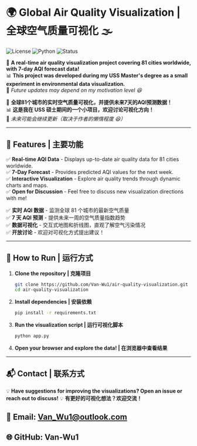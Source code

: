 # 🌍 Global Air Quality Visualization | 全球空气质量可视化 🌫️

![License](https://img.shields.io/badge/License-MIT-green.svg)
![Python](https://img.shields.io/badge/Python-3.8+-blue.svg)
![Status](https://img.shields.io/badge/Status-Active-brightgreen.svg)

🚀 **A real-time air quality visualization project covering 81 cities worldwide, with 7-day AQI forecast data!**  
📊 **This project was developed during my USS Master's degree as a small experiment in environmental data visualization.**  
🌱 *Future updates may depend on my motivation level 😆*  

🚀 **全球81个城市的实时空气质量可视化，并提供未来7天的AQI预测数据！**  
📊 **这是我在 USS 硕士期间的一个小项目，欢迎讨论可视化方向！**  
🌱 *未来可能会继续更新（取决于作者的懒惰程度 😆）*

---

## 🌟 Features | 主要功能

✅ **Real-time AQI Data** - Displays up-to-date air quality data for 81 cities worldwide.  
✅ **7-Day Forecast** - Provides predicted AQI values for the next week.  
✅ **Interactive Visualization** - Explore air quality trends through dynamic charts and maps.  
✅ **Open for Discussion** - Feel free to discuss new visualization directions with me!  

✅ **实时 AQI 数据** - 监测全球 81 个城市的最新空气质量  
✅ **7 天 AQI 预测** - 提供未来一周的空气质量指数趋势  
✅ **数据可视化** - 交互式地图和折线图，直观了解空气污染情况  
✅ **开放讨论** - 欢迎对可视化方式提出建议！  

---

## 🚀 How to Run | 运行方式

1. **Clone the repository | 克隆项目**
   ```sh
   git clone https://github.com/Van-Wu1/air-quality-visualization.git
   cd air-quality-visualization
2. **Install dependencies | 安装依赖**
    ```sh
    pip install -r requirements.txt
3. **Run the visualization script | 运行可视化脚本**
    ```sh
    python app.py
4. **Open your browser and explore the data! | 在浏览器中查看结果**

---

## 📬 Contact | 联系方式
💡 **Have suggestions for improving the visualizations? Open an issue or reach out to discuss!**
💡 **有更好的可视化想法？欢迎交流！**

## 📧 Email: Van_Wu1@outlook.com
## 🌐 GitHub: Van-Wu1

